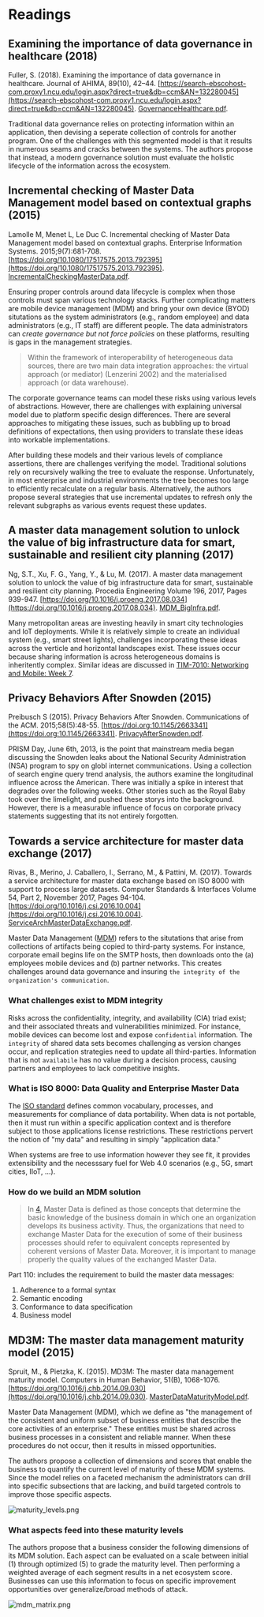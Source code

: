 # Readings

## Examining the importance of data governance in healthcare (2018)

Fuller, S. (2018). Examining the importance of data governance in healthcare. Journal of AHIMA, 89(10), 42–44. [https://search-ebscohost-com.proxy1.ncu.edu/login.aspx?direct=true&db=ccm&AN=132280045](https://search-ebscohost-com.proxy1.ncu.edu/login.aspx?direct=true&db=ccm&AN=132280045). [GovernanceHealthcare.pdf](GovernanceHealthcare.pdf).

Traditional data governance relies on protecting information within an application, then devising a seperate collection of controls for another program.  One of the challenges with this segmented model is that it results in numerous seams and cracks between the systems.  The authors propose that instead, a modern governance solution must evaluate the holistic lifecycle of the information across the ecosystem.

## Incremental checking of Master Data Management model based on contextual graphs (2015)

Lamolle M, Menet L, Le Duc C. Incremental checking of Master Data Management model based on contextual graphs. Enterprise Information Systems. 2015;9(7):681-708. [https://doi.org/10.1080/17517575.2013.792395](https://doi.org/10.1080/17517575.2013.792395). [IncrementalCheckingMasterData.pdf](IncrementalCheckingMasterData.pdf).

Ensuring proper controls around data lifecycle is complex when those controls must span various technology stacks.  Further complicating matters are mobile device management (MDM) and bring your own device (BYOD) situtations as the system administrators (e.g., random employee) and data administrators (e.g., IT staff) are different people.  The data administrators can _create governance but not force policies_ on these platforms, resulting is gaps in the management strategies.

> Within the framework of interoperability of heterogeneous data sources, there are two main data integration approaches: the virtual approach (or mediator) (Lenzerini 2002) and the materialised approach (or data warehouse).

The corporate governance teams can model these risks using various levels of abstractions.  However, there are challenges with explaining universal model due to platform specific design differences.  There are several approaches to mitigating these issues, such as bubbling up to broad definitions of expectations, then using providers to translate these ideas into workable implementations.

After building these models and their various levels of compliance assertions, there are challenges verifying the model.  Traditional solutions rely on recursively walking the tree to evaluate the response.  Unfortunately, in most enterprise and industrial environments the tree becomes too large to efficiently recalculate on a regular basis.  Alternatively, the authors propose several strategies that use incremental updates to refresh only the relevant subgraphs as various events request these updates.

## A master data management solution to unlock the value of big infrastructure data for smart, sustainable and resilient city planning (2017)

Ng, S.T., Xu, F. G., Yang, Y., & Lu, M. (2017). A master data management solution to unlock the value of big infrastructure data for smart, sustainable and resilient city planning. Procedia Engineering Volume 196, 2017, Pages 939-947. [https://doi.org/10.1016/j.proeng.2017.08.034](https://doi.org/10.1016/j.proeng.2017.08.034). [MDM_BigInfra.pdf](MDM_BigInfra.pdf).

Many metropolitan areas are investing heavily in smart city technologies and IoT deployments.  While it is relatively simple to create an individual system (e.g., smart street lights), challenges incorporating these ideas across the verticle and horizontal landscapes exist.  These issues occur because sharing information is across heterogeneous domains is inheritently complex.  Similar ideas are discussed in [TIM-7010: Networking and Mobile: Week 7](https://github.com/dr-natetorious/TIM-7010-Computer_Networks_and_Mobile_Computing/tree/master/Section_4_Application/Week7_Darpa_SmartCity).

## Privacy Behaviors After Snowden (2015)

Preibusch S (2015). Privacy Behaviors After Snowden. Communications of the ACM. 2015;58(5):48-55. [https://doi.org:10.1145/2663341](https://doi.org:10.1145/2663341). [PrivacyAfterSnowden.pdf](PrivacyAfterSnowden.pdf).

PRISM Day, June 6th, 2013, is the point that mainstream media began discussing the Snowden leaks about the National Security Administration (NSA) program to spy on globl internet communications.  Using a collection of search engine query trend analysis, the authors examine the longitudinal influence across the American.  There was initially a spike in interest that degrades over the following weeks.  Other stories such as the Royal Baby took over the limelight, and pushed these storys into the background.  However, there is a measurable influence of focus on corporate privacy statements suggesting that its not entirely forgotten. 

## Towards a service architecture for master data exchange (2017)

Rivas, B., Merino, J. Caballero, I., Serrano, M., & Pattini, M. (2017). Towards a service architecture for master data exchange based on ISO 8000 with support to process large datasets. Computer Standards & Interfaces Volume 54, Part 2, November 2017, Pages 94-104. [https://doi.org/10.1016/j.csi.2016.10.004](https://doi.org/10.1016/j.csi.2016.10.004). [ServiceArchMasterDataExchange.pdf](ServiceArchMasterDataExchange.pdf).

Master Data Management ([MDM](https://en.wikipedia.org/wiki/Master_data_management)) refers to the situtations that arise from collections of artifacts being copied to third-party systems.  For instance, corporate email begins life on the SMTP hosts, then downloads onto the (a) employees mobile devices and (b) partner networks.  This creates challenges around data governance and insuring `the integrity of the organization's communication`.

### What challenges exist to MDM integrity

Risks across the confidentiality, integrity, and availability (CIA) triad exist; and their associated threats and vulnerabilities minimized.  For instance, mobile devices can become lost and expose `confidential` information.  The `integrity` of shared data sets becomes challenging as version changes occur, and replication strategies need to update all third-parties.  Information that is not `availabile` has no value during a decision process, causing partners and employees to lack competitive insights.

### What is ISO 8000: Data Quality and Enterprise Master Data

The [ISO standard](https://eccma.org/iso-8000/) defines common vocabulary, processes, and measurements for compliance of data portability.  When data is not portable, then it must run within a specific application context and is therefore subject to those applications license restrictions.  These restrictions pervert the notion of "my data" and resulting in simply "application data."

When systems are free to use information however they see fit, it provides extensibility and the necesssary fuel for Web 4.0 scenarios (e.g., 5G, smart cities, IIoT, ...).

### How do we build an MDM solution

> In [4](https://books.google.com/books?hl=en&lr=&id=GEaUoHtJ1b8C&oi=fnd&pg=PP1&ots=ykIBPprvZp&sig=JPw9BiO80N_nL0bPcL0lV802CCs#v=onepage&q&f=false), Master Data is defined as those concepts that determine the basic knowledge of the business domain in which one an organization develops its business activity. Thus, the organizations that need to exchange Master Data for the execution of some of their business processes should refer to equivalent concepts represented by coherent versions of Master Data. Moreover, it is important to manage properly the quality values of the exchanged Master Data.

Part 110: includes the requirement to build the master data messages:

1. Adherence to a formal syntax
2. Semantic encoding
3. Conformance to data specification
4. Business model

## MD3M: The master data management maturity model (2015)

Spruit, M., & Pietzka, K. (2015). MD3M: The master data management maturity model. Computers in Human Behavior, 51(B), 1068-1076. [https://doi.org/10.1016/j.chb.2014.09.030](https://doi.org/10.1016/j.chb.2014.09.030). [MasterDataMaturityModel.pdf](MasterDataMaturityModel.pdf).

Master Data Management (MDM), which we define as "the management of the consistent and uniform subset of business
entities that describe the core activities of an enterprise."  These entities must be shared across business processes in a consistent and reliable manner.  When these procedures do not occur, then it results in missed opportunities.

The authors propose a collection of dimensions and scores that enable the business to quantify the current level of maturity of these MDM systems.  Since the model relies on a faceted mechanism the administrators can drill into specific subsections that are lacking, and build targeted controls to improve those specific aspects.

![maturity_levels.png](maturity_levels.png)

### What aspects feed into these maturity levels

The authors propose that a business consider the following dimensions of its MDM solution.  Each aspect can be evaluated on a scale between initial (1) through optimized (5) to grade the maturity level.  Then performing a weighted average of each segment results in a net ecosystem score.  Businesses can use this information to focus on specific improvement opportunities over generalize/broad methods of attack. 

![mdm_matrix.png](mdm_matrix.png)